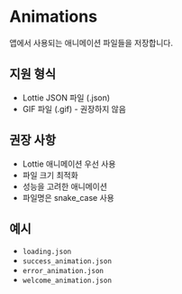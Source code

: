 # Animations

앱에서 사용되는 애니메이션 파일들을 저장합니다.

## 지원 형식

- Lottie JSON 파일 (.json)
- GIF 파일 (.gif) - 권장하지 않음

## 권장 사항

- Lottie 애니메이션 우선 사용
- 파일 크기 최적화
- 성능을 고려한 애니메이션
- 파일명은 snake_case 사용

## 예시

- `loading.json`
- `success_animation.json`
- `error_animation.json`
- `welcome_animation.json`
